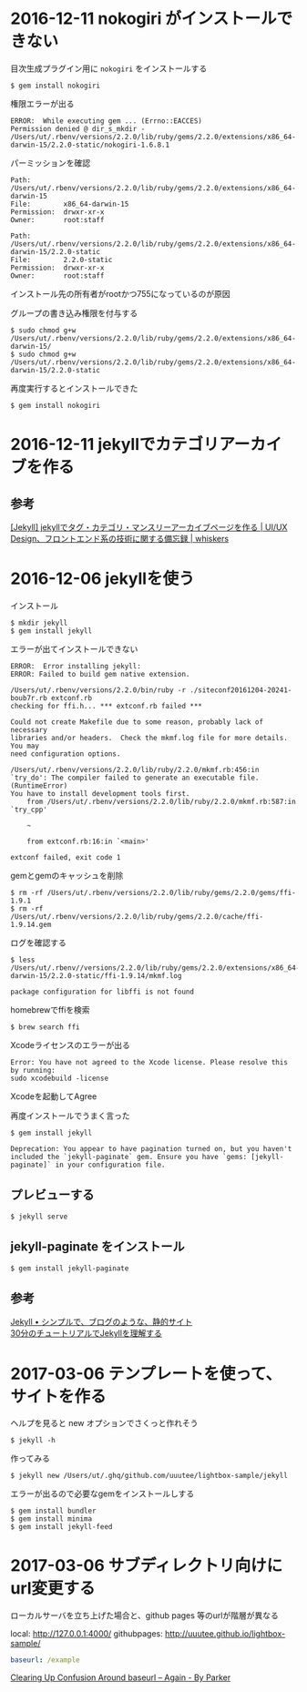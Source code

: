# 2016-12-11 nokogiri がインストールできない

目次生成プラグイン用に `nokogiri` をインストールする

	$ gem install nokogiri

権限エラーが出る

	ERROR:  While executing gem ... (Errno::EACCES)
	Permission denied @ dir_s_mkdir - /Users/ut/.rbenv/versions/2.2.0/lib/ruby/gems/2.2.0/extensions/x86_64-darwin-15/2.2.0-static/nokogiri-1.6.8.1

パーミッションを確認
			
	Path:        /Users/ut/.rbenv/versions/2.2.0/lib/ruby/gems/2.2.0/extensions/x86_64-darwin-15
	File:        x86_64-darwin-15
	Permission:  drwxr-xr-x
	Owner:       root:staff
				
	Path:        /Users/ut/.rbenv/versions/2.2.0/lib/ruby/gems/2.2.0/extensions/x86_64-darwin-15/2.2.0-static
	File:        2.2.0-static
	Permission:  drwxr-xr-x
	Owner:       root:staff

インストール先の所有者がrootかつ755になっているのが原因  
  
グループの書き込み権限を付与する  

	$ sudo chmod g+w /Users/ut/.rbenv/versions/2.2.0/lib/ruby/gems/2.2.0/extensions/x86_64-darwin-15/
	$ sudo chmod g+w /Users/ut/.rbenv/versions/2.2.0/lib/ruby/gems/2.2.0/extensions/x86_64-darwin-15/2.2.0-static

再度実行するとインストールできた

	$ gem install nokogiri


# 2016-12-11 jekyllでカテゴリアーカイブを作る

## 参考
[[Jekyll] jekyllでタグ・カテゴリ・マンスリーアーカイブページを作る | UI/UX Design、フロントエンド系の技術に関する備忘録 | whiskers](https://whiskers.nukos.kitchen/2015/01/31/jekyll-archives.html)



# 2016-12-06 jekyllを使う

インストール

	$ mkdir jekyll
	$ gem install jekyll

エラーが出てインストールできない

	ERROR:  Error installing jekyll:
	ERROR: Failed to build gem native extension.

    /Users/ut/.rbenv/versions/2.2.0/bin/ruby -r ./siteconf20161204-20241-boub7r.rb extconf.rb
	checking for ffi.h... *** extconf.rb failed ***

	Could not create Makefile due to some reason, probably lack of necessary
	libraries and/or headers.  Check the mkmf.log file for more details.  You may
	need configuration options.

	/Users/ut/.rbenv/versions/2.2.0/lib/ruby/2.2.0/mkmf.rb:456:in `try_do': The compiler failed to generate an executable file. (RuntimeError)
	You have to install development tools first.
		from /Users/ut/.rbenv/versions/2.2.0/lib/ruby/2.2.0/mkmf.rb:587:in `try_cpp'

		~

		from extconf.rb:16:in `<main>'

	extconf failed, exit code 1

gemとgemのキャッシュを削除

	$ rm -rf /Users/ut/.rbenv/versions/2.2.0/lib/ruby/gems/2.2.0/gems/ffi-1.9.1
	$ rm -rf /Users/ut/.rbenv/versions/2.2.0/lib/ruby/gems/2.2.0/cache/ffi-1.9.14.gem

ログを確認する

	$ less /Users/ut/.rbenv//versions/2.2.0/lib/ruby/gems/2.2.0/extensions/x86_64-darwin-15/2.2.0-static/ffi-1.9.14/mkmf.log

	package configuration for libffi is not found

homebrewでffiを検索

	$ brew search ffi

Xcodeライセンスのエラーが出る

	Error: You have not agreed to the Xcode license. Please resolve this by running:
  	sudo xcodebuild -license

Xcodeを起動してAgree

再度インストールでうまく言った

	$ gem install jekyll

	Deprecation: You appear to have pagination turned on, but you haven't included the `jekyll-paginate` gem. Ensure you have `gems: [jekyll-paginate]` in your configuration file.


## プレビューする

	$ jekyll serve



## jekyll-paginate をインストール

	$ gem install jekyll-paginate



## 参考
[Jekyll • シンプルで、ブログのような、静的サイト](http://jekyllrb-ja.github.io/)  
[30分のチュートリアルでJekyllを理解する](http://melborne.github.io/2012/05/13/first-step-of-jekyll/)  



# 2017-03-06 テンプレートを使って、サイトを作る
ヘルプを見ると new オプションでさくっと作れそう

	$ jekyll -h


作ってみる

	$ jekyll new /Users/ut/.ghq/github.com/uuutee/lightbox-sample/jekyll


エラーが出るので必要なgemをインストールしする

	$ gem install bundler
	$ gem install minima
	$ gem install jekyll-feed



# 2017-03-06 サブディレクトリ向けにurl変更する
ローカルサーバを立ち上げた場合と、github pages 等のurlが階層が異なる


local: http://127.0.0.1:4000/
githubpages: http://uuutee.github.io/lightbox-sample/


```yaml
baseurl: /example
```


[Clearing Up Confusion Around baseurl – Again - By Parker](https://byparker.com/blog/2014/clearing-up-confusion-around-baseurl/)  